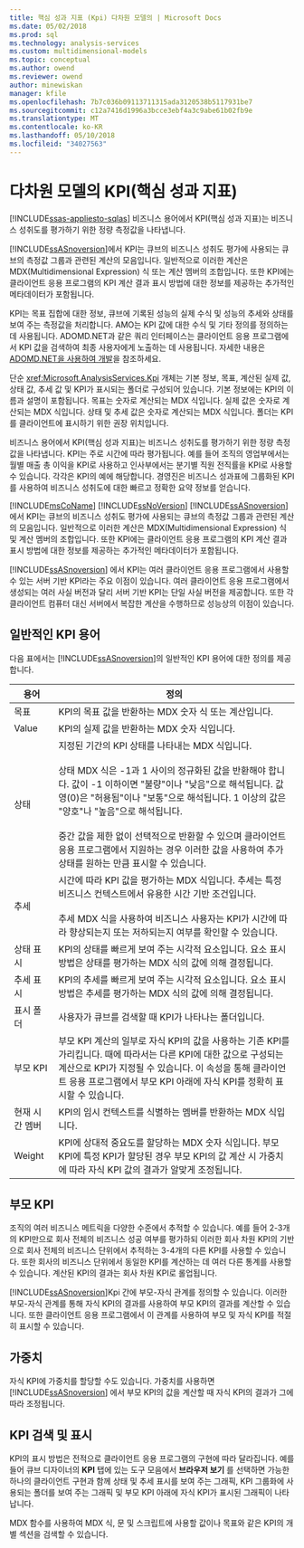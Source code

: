 ```yaml
---
title: 핵심 성과 지표 (Kpi) 다차원 모델의 | Microsoft Docs
ms.date: 05/02/2018
ms.prod: sql
ms.technology: analysis-services
ms.custom: multidimensional-models
ms.topic: conceptual
ms.author: owend
ms.reviewer: owend
author: minewiskan
manager: kfile
ms.openlocfilehash: 7b7c036b09113711315ada3120538b5117931be7
ms.sourcegitcommit: c12a7416d1996a3bcce3ebf4a3c9abe61b02fb9e
ms.translationtype: MT
ms.contentlocale: ko-KR
ms.lasthandoff: 05/10/2018
ms.locfileid: "34027563"
---
```

# <a name="key-performance-indicators-kpis-in-multidimensional-models"></a>다차원 모델의 KPI(핵심 성과 지표)
[!INCLUDE[ssas-appliesto-sqlas](../../includes/ssas-appliesto-sqlas.md)]
  비즈니스 용어에서 KPI(핵심 성과 지표)는 비즈니스 성취도를 평가하기 위한 정량 측정값을 나타냅니다.  
  
 [!INCLUDE[ssASnoversion](../../includes/ssasnoversion-md.md)]에서 KPI는 큐브의 비즈니스 성취도 평가에 사용되는 큐브의 측정값 그룹과 관련된 계산의 모음입니다. 일반적으로 이러한 계산은 MDX(Multidimensional Expression) 식 또는 계산 멤버의 조합입니다. 또한 KPI에는 클라이언트 응용 프로그램의 KPI 계산 결과 표시 방법에 대한 정보를 제공하는 추가적인 메타데이터가 포함됩니다.  
  
 KPI는 목표 집합에 대한 정보, 큐브에 기록된 성능의 실제 수식 및 성능의 추세와 상태를 보여 주는 측정값을 처리합니다. AMO는 KPI 값에 대한 수식 및 기타 정의를 정의하는 데 사용됩니다. ADOMD.NET과 같은 쿼리 인터페이스는 클라이언트 응용 프로그램에서 KPI 값을 검색하여 최종 사용자에게 노출하는 데 사용됩니다. 자세한 내용은 [ADOMD.NET을 사용하여 개발](../../analysis-services/multidimensional-models/adomd-net/developing-with-adomd-net.md)을 참조하세요.  
  
 단순 <xref:Microsoft.AnalysisServices.Kpi> 개체는 기본 정보, 목표, 계산된 실제 값, 상태 값, 추세 값 및 KPI가 표시되는 폴더로 구성되어 있습니다. 기본 정보에는 KPI의 이름과 설명이 포함됩니다. 목표는 숫자로 계산되는 MDX 식입니다. 실제 값은 숫자로 계산되는 MDX 식입니다. 상태 및 추세 값은 숫자로 계산되는 MDX 식입니다. 폴더는 KPI를 클라이언트에 표시하기 위한 권장 위치입니다.  
  
 비즈니스 용어에서 KPI(핵심 성과 지표)는 비즈니스 성취도를 평가하기 위한 정량 측정값을 나타냅니다. KPI는 주로 시간에 따라 평가됩니다. 예를 들어 조직의 영업부에서는 월별 매출 총 이익을 KPI로 사용하고 인사부에서는 분기별 직원 전직률을 KPI로 사용할 수 있습니다. 각각은 KPI의 예에 해당합니다. 경영진은 비즈니스 성과표에 그룹화된 KPI를 사용하여 비즈니스 성취도에 대한 빠르고 정확한 요약 정보를 얻습니다.  
  
 [!INCLUDE[msCoName](../../includes/msconame-md.md)] [!INCLUDE[ssNoVersion](../../includes/ssnoversion-md.md)] [!INCLUDE[ssASnoversion](../../includes/ssasnoversion-md.md)]에서 KPI는 큐브의 비즈니스 성취도 평가에 사용되는 큐브의 측정값 그룹과 관련된 계산의 모음입니다. 일반적으로 이러한 계산은 MDX(Multidimensional Expression) 식 및 계산 멤버의 조합입니다. 또한 KPI에는 클라이언트 응용 프로그램의 KPI 계산 결과 표시 방법에 대한 정보를 제공하는 추가적인 메타데이터가 포함됩니다.  
  
 [!INCLUDE[ssASnoversion](../../includes/ssasnoversion-md.md)] 에서 KPI는 여러 클라이언트 응용 프로그램에서 사용할 수 있는 서버 기반 KPI라는 주요 이점이 있습니다. 여러 클라이언트 응용 프로그램에서 생성되는 여러 사실 버전과 달리 서버 기반 KPI는 단일 사실 버전을 제공합니다. 또한 각 클라이언트 컴퓨터 대신 서버에서 복잡한 계산을 수행하므로 성능상의 이점이 있습니다.  
  
## <a name="common-kpi-terms"></a>일반적인 KPI 용어  
 다음 표에서는 [!INCLUDE[ssASnoversion](../../includes/ssasnoversion-md.md)]의 일반적인 KPI 용어에 대한 정의를 제공합니다.  
  
|용어|정의|  
|----------|----------------|  
|목표|KPI의 목표 값을 반환하는 MDX 숫자 식 또는 계산입니다.|  
|Value|KPI의 실제 값을 반환하는 MDX 숫자 식입니다.|  
|상태|지정된 기간의 KPI 상태를 나타내는 MDX 식입니다.<br /><br /> 상태 MDX 식은 -1과 1 사이의 정규화된 값을 반환해야 합니다. 값이 -1 이하이면 "불량"이나 "낮음"으로 해석됩니다. 값 영(0)은 "허용됨"이나 "보통"으로 해석됩니다. 1 이상의 값은 "양호"나 "높음"으로 해석됩니다.<br /><br /> 중간 값을 제한 없이 선택적으로 반환할 수 있으며 클라이언트 응용 프로그램에서 지원하는 경우 이러한 값을 사용하여 추가 상태를 원하는 만큼 표시할 수 있습니다.|  
|추세|시간에 따라 KPI 값을 평가하는 MDX 식입니다. 추세는 특정 비즈니스 컨텍스트에서 유용한 시간 기반 조건입니다.<br /><br /> 추세 MDX 식을 사용하여 비즈니스 사용자는 KPI가 시간에 따라 향상되는지 또는 저하되는지 여부를 확인할 수 있습니다.|  
|상태 표시|KPI의 상태를 빠르게 보여 주는 시각적 요소입니다. 요소 표시 방법은 상태를 평가하는 MDX 식의 값에 의해 결정됩니다.|  
|추세 표시|KPI의 추세를 빠르게 보여 주는 시각적 요소입니다. 요소 표시 방법은 추세를 평가하는 MDX 식의 값에 의해 결정됩니다.|  
|표시 폴더|사용자가 큐브를 검색할 때 KPI가 나타나는 폴더입니다.|  
|부모 KPI|부모 KPI 계산의 일부로 자식 KPI의 값을 사용하는 기존 KPI를 가리킵니다. 때에 따라서는 다른 KPI에 대한 값으로 구성되는 계산으로 KPI가 지정될 수 있습니다. 이 속성을 통해 클라이언트 응용 프로그램에서 부모 KPI 아래에 자식 KPI를 정확히 표시할 수 있습니다.|  
|현재 시간 멤버|KPI의 임시 컨텍스트를 식별하는 멤버를 반환하는 MDX 식입니다.|  
|Weight|KPI에 상대적 중요도를 할당하는 MDX 숫자 식입니다. 부모 KPI에 특정 KPI가 할당된 경우 부모 KPI의 값 계산 시 가중치에 따라 자식 KPI 값의 결과가 알맞게 조정됩니다.|  
  
## <a name="parent-kpis"></a>부모 KPI  
 조직의 여러 비즈니스 메트릭을 다양한 수준에서 추적할 수 있습니다. 예를 들어 2-3개의 KPI만으로 회사 전체의 비즈니스 성공 여부를 평가하되 이러한 회사 차원 KPI의 기반으로 회사 전체의 비즈니스 단위에서 추적하는 3-4개의 다른 KPI를 사용할 수 있습니다. 또한 회사의 비즈니스 단위에서 동일한 KPI를 계산하는 데 여러 다른 통계를 사용할 수 있습니다. 계산된 KPI의 결과는 회사 차원 KPI로 롤업됩니다.  
  
 [!INCLUDE[ssASnoversion](../../includes/ssasnoversion-md.md)]Kpi 간에 부모-자식 관계를 정의할 수 있습니다. 이러한 부모-자식 관계를 통해 자식 KPI의 결과를 사용하여 부모 KPI의 결과를 계산할 수 있습니다. 또한 클라이언트 응용 프로그램에서 이 관계를 사용하여 부모 및 자식 KPI를 적절히 표시할 수 있습니다.  
  
## <a name="weights"></a>가중치  
 자식 KPI에 가중치를 할당할 수도 있습니다. 가중치를 사용하면 [!INCLUDE[ssASnoversion](../../includes/ssasnoversion-md.md)] 에서 부모 KPI의 값을 계산할 때 자식 KPI의 결과가 그에 따라 조정됩니다.  
  
## <a name="retrieving-and-displaying-kpis"></a>KPI 검색 및 표시  
 KPI의 표시 방법은 전적으로 클라이언트 응용 프로그램의 구현에 따라 달라집니다. 예를 들어 큐브 디자이너의 **KPI** 탭에 있는 도구 모음에서 **브라우저 보기** 를 선택하면 가능한 하나의 클라이언트 구현과 함께 상태 및 추세 표시를 보여 주는 그래픽, KPI 그룹화에 사용되는 폴더를 보여 주는 그래픽 및 부모 KPI 아래에 자식 KPI가 표시된 그래픽이 나타납니다.  
  
 MDX 함수를 사용하여 MDX 식, 문 및 스크립트에 사용할 값이나 목표와 같은 KPI의 개별 섹션을 검색할 수 있습니다.  
  
  
